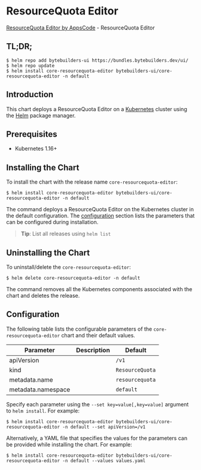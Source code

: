 # ResourceQuota Editor

[ResourceQuota Editor by AppsCode](https://byte.builders) - ResourceQuota Editor

## TL;DR;

```console
$ helm repo add bytebuilders-ui https://bundles.bytebuilders.dev/ui/
$ helm repo update
$ helm install core-resourcequota-editor bytebuilders-ui/core-resourcequota-editor -n default
```

## Introduction

This chart deploys a ResourceQuota Editor on a [Kubernetes](http://kubernetes.io) cluster using the [Helm](https://helm.sh) package manager.

## Prerequisites

- Kubernetes 1.16+

## Installing the Chart

To install the chart with the release name `core-resourcequota-editor`:

```console
$ helm install core-resourcequota-editor bytebuilders-ui/core-resourcequota-editor -n default
```

The command deploys a ResourceQuota Editor on the Kubernetes cluster in the default configuration. The [configuration](#configuration) section lists the parameters that can be configured during installation.

> **Tip**: List all releases using `helm list`

## Uninstalling the Chart

To uninstall/delete the `core-resourcequota-editor`:

```console
$ helm delete core-resourcequota-editor -n default
```

The command removes all the Kubernetes components associated with the chart and deletes the release.

## Configuration

The following table lists the configurable parameters of the `core-resourcequota-editor` chart and their default values.

|     Parameter      | Description |     Default     |
|--------------------|-------------|-----------------|
| apiVersion         |             | `/v1`           |
| kind               |             | `ResourceQuota` |
| metadata.name      |             | `resourcequota` |
| metadata.namespace |             | `default`       |


Specify each parameter using the `--set key=value[,key=value]` argument to `helm install`. For example:

```console
$ helm install core-resourcequota-editor bytebuilders-ui/core-resourcequota-editor -n default --set apiVersion=/v1
```

Alternatively, a YAML file that specifies the values for the parameters can be provided while
installing the chart. For example:

```console
$ helm install core-resourcequota-editor bytebuilders-ui/core-resourcequota-editor -n default --values values.yaml
```
